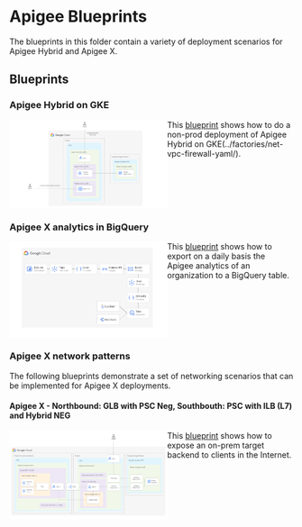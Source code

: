 # Apigee Blueprints

The blueprints in this folder contain a variety of deployment scenarios for Apigee Hybrid and Apigee X.

## Blueprints

### Apigee Hybrid on GKE

<a href="./hybrid-gke/" title="Apigee Hybrid on GKE"><img src="./hybrid-gke/diagram.png" align="left" width="280px"></a> This [blueprint](./hybrid-gke/) shows how to do a non-prod deployment of Apigee Hybrid on GKE(../factories/net-vpc-firewall-yaml/).

<br clear="left">

### Apigee X analytics in BigQuery

<a href="./bigquery-analytics/" title="Apigee X analytics in BigQuery"><img src="./bigquery-analytics/diagram2.png" align="left" width="280px"></a>This [blueprint](./bigquery-analytics/) shows how to export on a daily basis the Apigee analytics of an organization to a BigQuery table.

<br clear="left">

### Apigee X network patterns

The following blueprints demonstrate a set of networking scenarios that can be implemented for Apigee X deployments.

#### Apigee X - Northbound: GLB with PSC Neg, Southbouth: PSC with ILB (L7) and Hybrid NEG
<a href="./network-patterns/nb-glb-psc-neg-sb-psc-ilbl7-hybrid-neg" title="Apigee X - Northbound: GLB with PSC Neg, Southbouth: PSC with ILB (L7) and Hybrid NEG"><img src="./network-patterns/nb-glb-psc-neg-sb-psc-ilbl7-hybrid-neg/diagram.png" align="left" width="280px"></a>This [blueprint](./network-patterns/nb-glb-psc-neg-sb-psc-ilbl7-hybrid-neg/) shows how to expose an on-prem target backend to clients in the Internet.